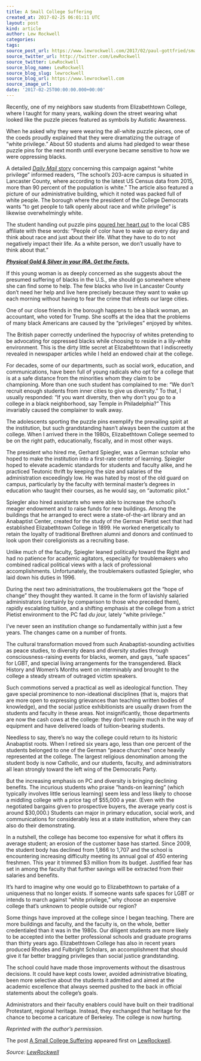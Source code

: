 ```yaml
---
title: A Small College Suffering
created_at: 2017-02-25 06:01:11 UTC
layout: post
kind: article
author: Lew Rockwell
categories: 
tags: 
source_post_url: https://www.lewrockwell.com/2017/02/paul-gottfried/small-college-suffering-self-inflicted-wounds/
source_twitter_url: http://twitter.com/LewRockwell
source_twitter: LewRockwell
source_blog_name: LewRockwell
source_blog_slug: lewrockwell
source_blog_url: https://www.lewrockwell.com
source_image_url: 
date: '2017-02-25T00:00:00.000+00:00'
---
```

<p>Recently, one of my neighbors saw students from Elizabethtown College, where I taught for many years, walking down the street wearing what looked like the puzzle pieces featured as symbols by Autistic Awareness.</p>
<p>When he asked why they were wearing the all-white puzzle pieces, one of the coeds proudly explained that they were dramatizing the outrage of “white privilege.” About 50 students and alums had pledged to wear these puzzle pins for the next month until everyone became sensitive to how we were oppressing blacks.</p>
<p>A detailed <a href="http://www.dailymail.co.uk/news/article-4224966/Students-wear-pins-remind-white-privilege.html"><i>Daily Mail</i> story</a> concerning this campaign against “white privilege” informed readers, “The school’s 203-acre campus is situated in Lancaster County, where according to the latest US Census data from 2015, more than 90 percent of the population is white.” The article also featured a picture of our administrative building, which it noted was packed full of white people. The borough where the president of the College Democrats wants “to get people to talk openly about race and white privilege” is likewise overwhelmingly white.</p>
<p>The student handing out puzzle pins <a href="http://local21news.com/news/local/student-group-wants-to-use-puzzle-pins-to-start-important-conversation-on-race">poured her heart out</a> to the local CBS affiliate with these words: “People of color have to wake up every day and think about race and just about their life. What they have to do to not negatively impact their life. As a white person, we don’t usually have to think about that.”</p>
<p><em><strong><a href="http://www.cmi-gold-silver.com/gold-silver-ira/?utm_source=LRC&amp;utm_medium=textad&amp;utm_campaign=IRA">Physical Gold &amp; Silver in your IRA. Get the Facts.</a></strong></em></p>
<p>If this young woman is as deeply concerned as she suggests about the presumed suffering of blacks in the U.S., she should go somewhere where she can find some to help. The few blacks who live in Lancaster County don’t need her help and live here precisely because they want to wake up each morning without having to fear the crime that infests our large cities.</p>
<p>One of our close friends in the borough happens to be a black woman, an accountant, who voted for Trump. She scoffs at the idea that the problems of many black Americans are caused by the “privileges” enjoyed by whites.</p>
<p>The British paper correctly underlined the hypocrisy of whites pretending to be advocating for oppressed blacks while choosing to reside in a lily-white environment. This is the dirty little secret at Elizabethtown that I indiscreetly revealed in newspaper articles while I held an endowed chair at the college.</p>
<p>For decades, some of our departments, such as social work, education, and communications, have been full of young radicals who opt for a college that is at a safe distance from the minorities whom they claim to be championing. More than one such student has complained to me: “We don’t recruit enough students from inner cities to give us diversity.” To that, I usually responded: “If you want diversity, then why don’t you go to a college in a black neighborhood, say Temple in Philadelphia?” This invariably caused the complainer to walk away.</p>
<p>The adolescents sporting the puzzle pins exemplify the prevailing spirit at the institution, but such grandstanding hasn’t always been the custom at the college. When I arrived there in the 1980s, Elizabethtown College seemed to be on the right path, educationally, fiscally, and in most other ways.</p>
<p>The president who hired me, Gerhard Spiegler, was a German scholar who hoped to make the institution into a first-rate center of learning. Spiegler hoped to elevate academic standards for students and faculty alike, and he practiced Teutonic thrift by keeping the size and salaries of the administration exceedingly low. He was hated by most of the old guard on campus, particularly by the faculty with terminal master’s degrees in education who taught their courses, as he would say, on “automatic pilot.”</p>
<p>Spiegler also hired assistants who were able to increase the school’s meager endowment and to raise funds for new buildings. Among the buildings that he arranged to erect were a state-of-the-art library and an Anabaptist Center, created for the study of the German Pietist sect that had established Elizabethtown College in 1899. He worked energetically to retain the loyalty of traditional Brethren alumni and donors and continued to look upon their coreligionists as a recruiting base.</p>
<p>Unlike much of the faculty, Spiegler leaned politically toward the Right and had no patience for academic agitators, especially for troublemakers who combined radical political views with a lack of professional accomplishments. Unfortunately, the troublemakers outlasted Spiegler, who laid down his duties in 1996.</p>
<p>During the next two administrations, the troublemakers got the “hope of change” they thought they wanted. It came in the form of lavishly salaried administrators (certainly by comparison to those who preceded them), rapidly escalating tuition, and a shifting emphasis at the college from a strict Pietist<b> </b>environment to the PC fad <i>du jour, </i>lately “white privilege.”</p>
<p>I’ve never seen an institution change so fundamentally within just a few years. The changes came on a number of fronts.</p>
<p>The cultural transformation moved from such Anabaptist-sounding activities as peace studies, to diversity deans and diversity studies through consciousness-raising events for blacks, women, and gays, “safe spaces” for LGBT, and special living arrangements for the transgendered. Black History and Women’s Months went on interminably and brought to the college a steady stream of outraged victim speakers.</p>
<p>Such commotions served a practical as well as ideological function. They gave special prominence to non-ideational disciplines (that is, majors that are more open to expressing grievances than teaching written bodies of knowledge), and the social justice exhibitionists are usually drawn from the students and faculty in these areas. Not insignificantly, those departments are now the cash cows at the college: they don’t require much in the way of equipment and have delivered loads of tuition-bearing students.</p>
<p>Needless to say, there’s no way the college could return to its historic Anabaptist roots. When I retired six years ago, less than one percent of the students belonged to one of the German “peace churches” once heavily represented at the college. The largest religious denomination among the student body is now Catholic, and our students, faculty, and administrators all lean strongly toward the left wing of the Democratic Party.</p>
<p>But the increasing emphasis on PC and diversity is bringing declining benefits. The incurious students who praise “hands-on learning” (which typically involves little serious learning) seem less and less likely to choose a middling college with a price tag of $55,000 a year. (Even with the negotiated bargains given to prospective buyers, the average yearly cost is around $30,000.) Students can major in primary education, social work, and communications for considerably less at a state institution, where they can also do their demonstrating.</p>
<p>In a nutshell, the college has become too expensive for what it offers its average student; an erosion of the customer base has started. Since 2009, the student body has declined from 1,866 to 1,707 and the school is encountering increasing difficulty meeting its annual goal of 450 entering freshmen. This year it trimmed $3 million from its budget. Justified fear has set in among the faculty that further savings will be extracted from their salaries and benefits.</p>
<p>It’s hard to imagine why one would go to Elizabethtown to partake of a uniqueness that no longer exists. If someone wants safe spaces for LGBT or intends to march against “white privilege,” why choose an expensive college that’s unknown to people outside our region?</p>
<p>Some things have improved at the college since I began teaching. There are more buildings and faculty, and the faculty is, on the whole, better credentialed than it was in the 1980s. Our diligent students are more likely to be accepted into the better professional schools and graduate programs than thirty years ago. Elizabethtown College has also in recent years produced Rhodes and Fulbright Scholars, an accomplishment that should give it far better bragging privileges than social justice grandstanding.</p>
<p>The school could have made those improvements without the disastrous decisions. It could have kept costs lower, avoided administrative bloating, been more selective about the students it admitted and aimed at the academic excellence that always seemed pushed to the back in official statements about the college’s goals.</p>
<p>Administrators and their faculty enablers could have built on their traditional Protestant, regional heritage. Instead, they exchanged that heritage for the chance to become a caricature of Berkeley. The college is now hurting.</p>
<p><em>Reprinted with the author’s permission.</em></p>
<p>The post <a rel="nofollow" href="https://www.lewrockwell.com/2017/02/paul-gottfried/small-college-suffering-self-inflicted-wounds/">A Small College Suffering</a> appeared first on <a rel="nofollow" href="https://www.lewrockwell.com">LewRockwell</a>.</p><div class="">
    <i>Source: <a href="https://www.lewrockwell.com">LewRockwell</a></i>
</div>
